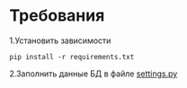 
# Требования

1.Установить зависимости 
  
  <code>pip install -r requirements.txt</code>

2.Заполнить данные БД в файле [settings.py](/settings.py)


